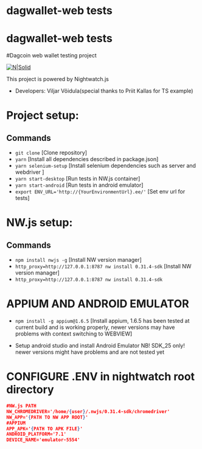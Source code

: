 # dagwallet-web tests

# dagwallet-web tests
#Dagcoin web wallet testing project

[![N|Solid](https://media.licdn.com/mpr/mpr/shrink_200_200/AAEAAQAAAAAAAAPGAAAAJDY2YWY4Mzk2LTBkYWQtNGM1MC1iYTdhLTQ4OTY1YjU1ZGJiNQ.png)](http://www.testreel.com)

This project is powered by Nightwatch.js

- Developers: Viljar Võidula(special thanks to Priit Kallas for TS example)
 

# Project setup:
## Commands

- ```git clone``` [Clone repository]
- ```yarn``` [Install all dependencies described in package.json]
- ```yarn selenium-setup``` [Install selenium dependencies such as server and webdriver ]
- ```yarn start-desktop``` [Run tests in NW.js container]
- ```yarn start-android``` [Run tests in android emulator]
- ```export ENV_URL='http://{YourEnvironmentUrl}.ee/'``` [Set env url for tests]

# NW.js setup:
## Commands
- ```npm install nwjs -g``` [Install NW version manager]
- ```http_proxy=http://127.0.0.1:8787 nw install 0.31.4-sdk``` [Install NW version manager]
- ```http_proxy=http://127.0.0.1:8787 nw install 0.31.4-sdk```

# APPIUM AND ANDROID EMULATOR 
- ```npm install -g appium@1.6.5``` [Install appium, 1.6.5 has been tested at current build and is working properly, newer versions may have problems with context switching to WEBVIEW]

- Setup android studio and install Android Emulator NB! SDK_25 only! newer versions might have problems and are not tested yet

# CONFIGURE .ENV in nightwatch root directory

```json
#NW.js PATH
NW_CHROMEDRIVER='/home/{user}/.nwjs/0.31.4-sdk/chromedriver'
NW_APP='{PATH TO NW APP ROOT}'
#APPIUM
APP_APK='{PATH TO APK FILE}'
ANDROID_PLATFORM='7.1'
DEVICE_NAME='emulator-5554'

```   
  
